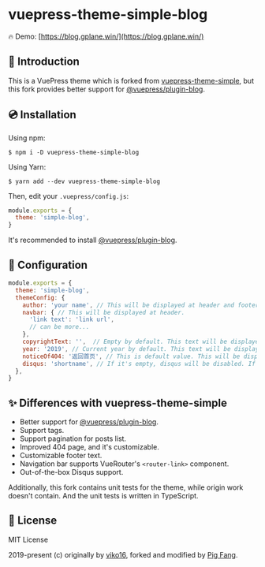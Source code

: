 # vuepress-theme-simple-blog

🔥 Demo: [https://blog.gplane.win/](https://blog.gplane.win/)

## 📘 Introduction

This is a VuePress theme which is forked from [vuepress-theme-simple](https://github.com/viko16/vuepress-theme-simple), but this fork provides better support for [@vuepress/plugin-blog](https://github.com/ulivz/vuepress-plugin-blog).

## 💿 Installation

Using npm:

```
$ npm i -D vuepress-theme-simple-blog
```

Using Yarn:

```
$ yarn add --dev vuepress-theme-simple-blog
```

Then, edit your `.vuepress/config.js`:

```js
module.exports = {
  theme: 'simple-blog',
}
```

It's recommended to install [@vuepress/plugin-blog](https://github.com/ulivz/vuepress-plugin-blog).

## 🔧 Configuration

```js
module.exports = {
  theme: 'simple-blog',
  themeConfig: {
    author: 'your name', // This will be displayed at header and footer.
    navbar: { // This will be displayed at header.
      'link text': 'link url',
      // can be more...
    },
    copyrightText: '',  // Empty by default. This text will be displayed at footer.
    year: '2019', // Current year by default. This text will be displayed at footer.
    noticeOf404: '返回首页', // This is default value. This will be displayed at 404 page.
    disqus: 'shortname', // If it's empty, disqus will be disabled. If you want to enable, just provide your "shortname" of Disqus.
  },
}
```

## ✨ Differences with vuepress-theme-simple

- Better support for [@vuepress/plugin-blog](https://github.com/ulivz/vuepress-plugin-blog).
- Support tags.
- Support pagination for posts list.
- Improved 404 page, and it's customizable.
- Customizable footer text.
- Navigation bar supports VueRouter's `<router-link>` component.
- Out-of-the-box Disqus support.

Additionally, this fork contains unit tests for the theme, while origin work doesn't contain. And the unit tests is written in TypeScript.

## 📃 License

MIT License

2019-present (c) originally by [viko16](https://github.com/viko16), forked and modified by [Pig Fang](https://github.com/g-plane).
